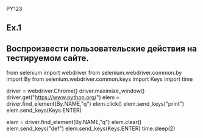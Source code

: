 PY123

Ex.1
---------------------------------------------
Воспроизвести пользовательские действия на
тестируемом сайте.
---------------------------------------------
from selenium import webdriver
from selenium.webdriver.common.by import By
from selenium.webdriver.common.keys import Keys
import time

driver = webdriver.Chrome()
driver.maximize_window()
driver.get("https://www.python.org/")
elem = driver.find_element(By.NAME,"q")
elem.click()
elem.send_keys("print")
elem.send_keys(Keys.ENTER)

elem = driver.find_element(By.NAME,"q")
elem.clear()
elem.send_keys("def")
elem.send_keys(Keys.ENTER)
time.sleep(2)
